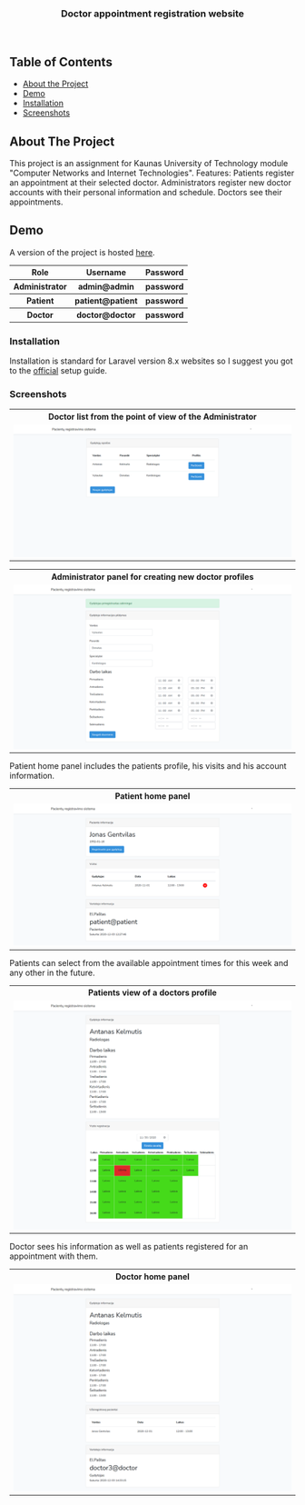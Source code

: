 <div align="center">
 <h3>Doctor appointment registration website</h3><br>
</div>

## Table of Contents

* [About the Project](#about-the-project)
* [Demo](#demo)
* [Installation](#installation)
* [Screenshots](#screenshots)

## About The Project

This project is an assignment for Kaunas University of Technology module "Computer Networks and Internet Technologies".
Features:
Patients register an appointment at their selected doctor.
Administrators register new doctor accounts with their personal information and schedule.
Doctors see their appointments.

## Demo

A version of the project is hosted [here](http://az.educationhost.cloud/doc/).

 <table>
  <tr>
    <th>Role</th>
    <th>Username</th>
    <th>Password</th>
  </tr>
  <tr>
    <th>Administrator</th>
    <th>admin@admin</th>
    <th>password</th>
  </tr>
  <tr>
    <th>Patient</th>
    <th>patient@patient</th>
    <th>password</th>
  </tr>
     <tr>
    <th>Doctor</th>
    <th>doctor@doctor</th>
    <th>password</th>
  </tr>
</table> 

### Installation

Installation is standard for Laravel version 8.x websites so I suggest you got to the <a href="https://laravel.com/docs/8.x/installation" target="_blank">official</a> setup guide.

### Screenshots
<table>
  <tr>
  <th><center>Doctor list from the point of view of the Administrator</center></th>
  </tr>
  <tr>
  <td><img src="https://raw.githubusercontent.com/Airidasz/doctor-appointment-registration-website/main/screenshots/admin-doctor_list.png"/></td>
  </tr>
</table>

<table>
  <tr>
  <th><center>Administrator panel for creating new doctor profiles</center></th>
  </tr>
  <tr>
  <td><img src="https://raw.githubusercontent.com/Airidasz/doctor-appointment-registration-website/main/screenshots/admin-register_doctor.png"/></td>
  </tr>
</table>

Patient home panel includes the patients profile, his visits and his account information.
<table>
  <tr>
  <th><center>Patient home panel</center></th>
  </tr>
  <tr>
  <td><img src="https://raw.githubusercontent.com/Airidasz/doctor-appointment-registration-website/main/screenshots/patient-home.png"/></td>
  </tr>
</table>

Patients can select from the available appointment times for this week and any other in the future.
<table>
  <tr>
  <th><center>Patients view of a doctors profile</center></th>
  </tr>
  <tr>
  <td><img src="https://raw.githubusercontent.com/Airidasz/doctor-appointment-registration-website/main/screenshots/patient-doctor_profile.png"/></td>
  </tr>
</table>

Doctor sees his information as well as patients registered for an appointment with them.
<table>
  <tr>
  <th><center>Doctor home panel</center></th>
  </tr>
  <tr>
  <td><img src="https://raw.githubusercontent.com/Airidasz/doctor-appointment-registration-website/main/screenshots/doctor-home.png"/></td>
  </tr>
</table>


